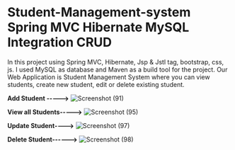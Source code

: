 # Student-Management-system Spring MVC Hibernate MySQL Integration CRUD
In this project using Spring MVC, Hibernate, Jsp & Jstl tag, bootstrap, css, js. I used MySQL as database and Maven as a build tool for the project.
Our Web Application is Student Management System where you can view students, create new student, edit or delete existing student.

**Add Student ----->**
![Screenshot (91)](https://user-images.githubusercontent.com/102401268/201025568-5e315b28-4352-43be-9ad9-fc5307244c32.png)

**View all Students----->**
![Screenshot (95)](https://user-images.githubusercontent.com/102401268/201026209-da06350e-604c-431d-94da-368c7f97e820.png)

**Update Student---->**
![Screenshot (97)](https://user-images.githubusercontent.com/102401268/201026521-71e6055d-c1c5-48cf-b55b-6047096538b9.png)

**Delete Student------>**
![Screenshot (98)](https://user-images.githubusercontent.com/102401268/201026622-f4a8f5d6-7fff-4066-9a3a-46a3dc039fa9.png)
